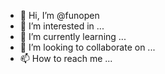 - 👋 Hi, I’m @funopen
- 👀 I’m interested in ...
- 🌱 I’m currently learning ...
- 💞️ I’m looking to collaborate on ...
- 📫 How to reach me ...

<!---
funopen/funopen is a ✨ special ✨ repository because its `README.md` (this file) appears on your GitHub profile.
You can click the Preview link to take a look at your changes.
--->
